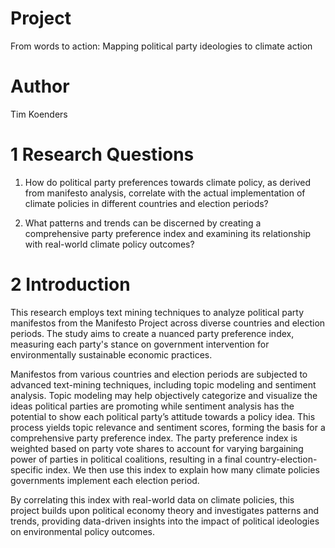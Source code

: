 # Project

From words to action: Mapping political party ideologies to climate action

# Author

Tim Koenders

# 1 Research Questions

1. How do political party preferences towards climate policy, as derived from manifesto analysis, correlate with the actual implementation of climate policies in different countries and election periods?

2. What patterns and trends can be discerned by creating a comprehensive party preference index and examining its relationship with real-world climate policy outcomes?

# 2 Introduction

This research employs text mining techniques to analyze political party manifestos from the Manifesto Project across diverse countries and election periods. The study aims to create a nuanced party preference index, measuring each party's stance on government intervention for environmentally sustainable economic practices. 

Manifestos from various countries and election periods are subjected to advanced text-mining techniques, including topic modeling and sentiment analysis. Topic modeling may help objectively categorize and visualize the ideas political parties are promoting while sentiment analysis has the potential to show each political party’s attitude towards a policy idea. This process yields topic relevance and sentiment scores, forming the basis for a comprehensive party preference index. The party preference index is weighted based on party vote shares to account for varying bargaining power of parties in political coalitions, resulting in a final country-election-specific index. We then use this index to explain how many climate policies governments implement each election period.

By correlating this index with real-world data on climate policies, this project builds upon political economy theory and investigates patterns and trends, providing data-driven insights into the impact of political ideologies on environmental policy outcomes.


